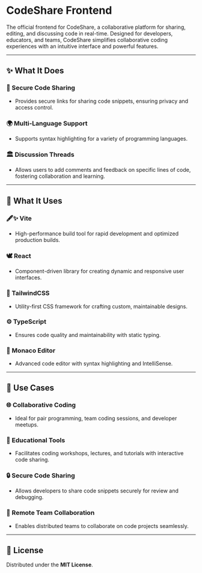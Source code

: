 # CodeShare Frontend

The official frontend for CodeShare, a collaborative platform for sharing, editing, and discussing code in real-time. Designed for developers, educators, and teams, CodeShare simplifies collaborative coding experiences with an intuitive interface and powerful features.

---

## ✨ What It Does


### 🔐 Secure Code Sharing

* Provides secure links for sharing code snippets, ensuring privacy and access control.

### 🌍 Multi-Language Support

* Supports syntax highlighting for a variety of programming languages.

### 🏛️ Discussion Threads

* Allows users to add comments and feedback on specific lines of code, fostering collaboration and learning.

---

## 🔧 What It Uses

### 🖋✨ Vite

* High-performance build tool for rapid development and optimized production builds.

### 🕊 React

* Component-driven library for creating dynamic and responsive user interfaces.

### 🌿 TailwindCSS

* Utility-first CSS framework for crafting custom, maintainable designs.

### ⚙ TypeScript

* Ensures code quality and maintainability with static typing.

### 🔧 Monaco Editor

* Advanced code editor with syntax highlighting and IntelliSense.

---

## 🚀 Use Cases

### 🌐 Collaborative Coding

* Ideal for pair programming, team coding sessions, and developer meetups.

### 🔨 Educational Tools

* Facilitates coding workshops, lectures, and tutorials with interactive code sharing.

### 🔒 Secure Code Sharing

* Allows developers to share code snippets securely for review and debugging.

### 🔄 Remote Team Collaboration

* Enables distributed teams to collaborate on code projects seamlessly.

---

## 🔖 License

Distributed under the **MIT License**.
